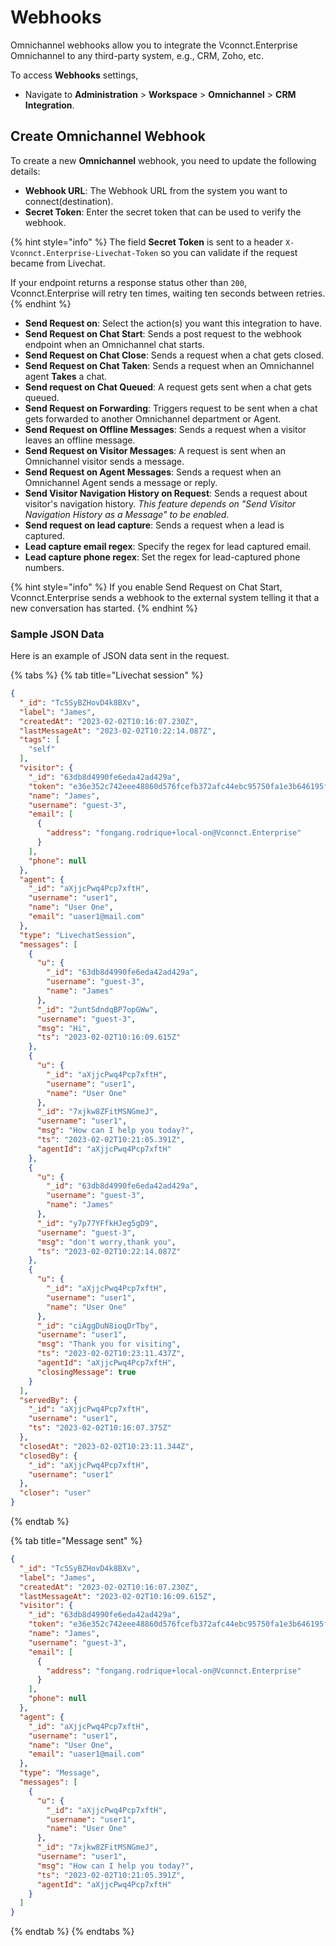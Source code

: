 # Webhooks

Omnichannel webhooks allow you to integrate the Vconnct.Enterprise Omnichannel to any third-party system, e.g., CRM, Zoho, etc.

To access **Webhooks** settings,

* Navigate to **Administration** > **Workspace** > **Omnichannel** > **CRM Integration**.

## Create Omnichannel Webhook

To create a new **Omnichannel** webhook, you need to update the following details:

* **Webhook URL**: The Webhook URL from the system you want to connect(destination).
* **Secret Token**: Enter the secret token that can be used to verify the webhook.

{% hint style="info" %}
The field **Secret Token** is sent to a header `X-Vconnct.Enterprise-Livechat-Token` so you can validate if the request became from Livechat.

If your endpoint returns a response status other than `200`, Vconnct.Enterprise will retry ten times, waiting ten seconds between retries.
{% endhint %}

* **Send Request on**: Select the action(s) you want this integration to have.
* **Send Request on Chat Start**: Sends a post request to the webhook endpoint when an Omnichannel chat starts.
* **Send Request on Chat Close**: Sends a request when a chat gets closed.
* **Send Request on Chat Taken**: Sends a request when an Omnichannel agent **Takes** a chat.
* **Send request on Chat Queued**: A request gets sent when a chat gets queued.
* **Send Request on Forwarding**: Triggers request to be sent when a chat gets forwarded to another Omnichannel department or Agent.
* **Send Request on Offline Messages**: Sends a request when a visitor leaves an offline message.
* **Send Request on Visitor Messages**: A request is sent when an Omnichannel visitor sends a message.
* **Send Request on Agent Messages**: Sends a request when an Omnichannel Agent sends a message or reply.
* **Send Visitor Navigation History on Request**: Sends a request about visitor's navigation history. _This feature depends on "Send Visitor Navigation History as a Message" to be enabled._
* **Send request on lead capture**: Sends a request when a lead is captured.
* **Lead capture email regex**: Specify the regex for lead captured email.
* **Lead capture phone regex**: Set the regex for lead-captured phone numbers.

{% hint style="info" %}
If you enable Send Request on Chat Start, Vconnct.Enterprise sends a webhook to the external system telling it that a new conversation has started.
{% endhint %}

### Sample JSON Data

Here is an example of JSON data sent in the  request.

{% tabs %}
{% tab title="Livechat session" %}
```json
{
  "_id": "Tc5SyBZHovD4k8BXv",
  "label": "James",
  "createdAt": "2023-02-02T10:16:07.230Z",
  "lastMessageAt": "2023-02-02T10:22:14.087Z",
  "tags": [
    "self"
  ],
  "visitor": {
    "_id": "63db8d4990fe6eda42ad429a",
    "token": "e36e352c742eee48860d576fcefb372afc44ebc95750fa1e3b646195f702341a",
    "name": "James",
    "username": "guest-3",
    "email": [
      {
        "address": "fongang.rodrique+local-on@Vconnct.Enterprise"
      }
    ],
    "phone": null
  },
  "agent": {
    "_id": "aXjjcPwq4Pcp7xftH",
    "username": "user1",
    "name": "User One",
    "email": "uaser1@mail.com"
  },
  "type": "LivechatSession",
  "messages": [
    {
      "u": {
        "_id": "63db8d4990fe6eda42ad429a",
        "username": "guest-3",
        "name": "James"
      },
      "_id": "2untSdndqBP7opGWw",
      "username": "guest-3",
      "msg": "Hi",
      "ts": "2023-02-02T10:16:09.615Z"
    },
    {
      "u": {
        "_id": "aXjjcPwq4Pcp7xftH",
        "username": "user1",
        "name": "User One"
      },
      "_id": "7xjkw8ZFitMSNGmeJ",
      "username": "user1",
      "msg": "How can I help you today?",
      "ts": "2023-02-02T10:21:05.391Z",
      "agentId": "aXjjcPwq4Pcp7xftH"
    },
    {
      "u": {
        "_id": "63db8d4990fe6eda42ad429a",
        "username": "guest-3",
        "name": "James"
      },
      "_id": "y7p77YFfkHJeg5gD9",
      "username": "guest-3",
      "msg": "don't worry,thank you",
      "ts": "2023-02-02T10:22:14.087Z"
    },
    {
      "u": {
        "_id": "aXjjcPwq4Pcp7xftH",
        "username": "user1",
        "name": "User One"
      },
      "_id": "ciAggDuN8ioqDrTby",
      "username": "user1",
      "msg": "Thank you for visiting",
      "ts": "2023-02-02T10:23:11.437Z",
      "agentId": "aXjjcPwq4Pcp7xftH",
      "closingMessage": true
    }
  ],
  "servedBy": {
    "_id": "aXjjcPwq4Pcp7xftH",
    "username": "user1",
    "ts": "2023-02-02T10:16:07.375Z"
  },
  "closedAt": "2023-02-02T10:23:11.344Z",
  "closedBy": {
    "_id": "aXjjcPwq4Pcp7xftH",
    "username": "user1"
  },
  "closer": "user"
}
```
{% endtab %}

{% tab title="Message sent" %}
```json
{
  "_id": "Tc5SyBZHovD4k8BXv",
  "label": "James",
  "createdAt": "2023-02-02T10:16:07.230Z",
  "lastMessageAt": "2023-02-02T10:16:09.615Z",
  "visitor": {
    "_id": "63db8d4990fe6eda42ad429a",
    "token": "e36e352c742eee48860d576fcefb372afc44ebc95750fa1e3b646195f702341a",
    "name": "James",
    "username": "guest-3",
    "email": [
      {
        "address": "fongang.rodrique+local-on@Vconnct.Enterprise"
      }
    ],
    "phone": null
  },
  "agent": {
    "_id": "aXjjcPwq4Pcp7xftH",
    "username": "user1",
    "name": "User One",
    "email": "uaser1@mail.com"
  },
  "type": "Message",
  "messages": [
    {
      "u": {
        "_id": "aXjjcPwq4Pcp7xftH",
        "username": "user1",
        "name": "User One"
      },
      "_id": "7xjkw8ZFitMSNGmeJ",
      "username": "user1",
      "msg": "How can I help you today?",
      "ts": "2023-02-02T10:21:05.391Z",
      "agentId": "aXjjcPwq4Pcp7xftH"
    }
  ]
}
```
{% endtab %}
{% endtabs %}
